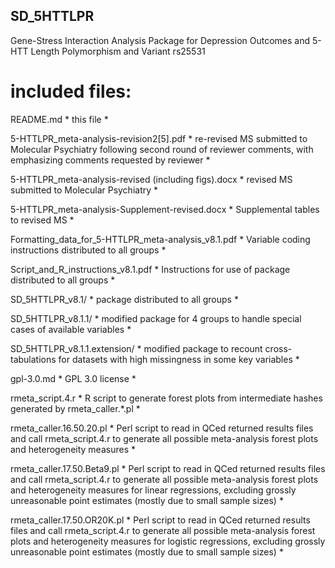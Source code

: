## SD_5HTTLPR
Gene-Stress Interaction Analysis Package for Depression Outcomes and 5-HTT Length Polymorphism and Variant rs25531

# included files:
README.md						* this file *

5-HTTLPR_meta-analysis-revision2[5].pdf			* re-revised MS submitted to Molecular Psychiatry following second round of reviewer comments, with emphasizing comments requested by reviewer *

5-HTTLPR_meta-analysis-revised (including figs).docx	* revised MS submitted to Molecular Psychiatry *

5-HTTLPR_meta-analysis-Supplement-revised.docx		* Supplemental tables to revised MS *

Formatting_data_for_5-HTTLPR_meta-analysis_v8.1.pdf	* Variable coding instructions distributed to all groups *

Script_and_R_instructions_v8.1.pdf			* Instructions for use of package distributed to all groups *

SD_5HTTLPR_v8.1/					* package distributed to all groups *

SD_5HTTLPR_v8.1.1/					* modified package for 4 groups to handle special cases of available variables *

SD_5HTTLPR_v8.1.1.extension/				* modified package to recount cross-tabulations for datasets with high missingness in some key variables *

gpl-3.0.md						* GPL 3.0 license *

rmeta_script.4.r					* R script to generate forest plots from intermediate hashes generated by rmeta_caller.*.pl *

rmeta_caller.16.50.20.pl				* Perl script to read in QCed returned results files and call rmeta_script.4.r to generate all possible meta-analysis forest plots and heterogeneity measures *

rmeta_caller.17.50.Beta9.pl				* Perl script to read in QCed returned results files and call rmeta_script.4.r to generate all possible meta-analysis forest plots and heterogeneity measures for linear regressions, excluding grossly unreasonable point estimates (mostly due to small sample sizes) *

rmeta_caller.17.50.OR20K.pl				* Perl script to read in QCed returned results files and call rmeta_script.4.r to generate all possible meta-analysis forest plots and heterogeneity measures for logistic regressions, excluding grossly unreasonable point estimates (mostly due to small sample sizes) *
